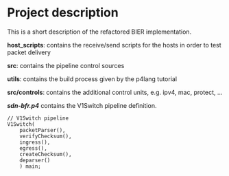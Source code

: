 # Project description

This is a short description of the refactored BIER implementation.

**host_scripts**: contains the receive/send scripts for the hosts in order to test packet delivery

**src**: contains the pipeline control sources

**utils**: contains the build process given by the p4lang tutorial 

**src/controls**: contains the additional control units, e.g. ipv4, mac, protect, ...

***sdn-bfr.p4*** contains the V1Switch pipeline definition.

```p4
// V1Switch pipeline
V1Switch(
	packetParser(),
	verifyChecksum(),
	ingress(),
	egress(),
	createChecksum(),
	deparser()
	) main;
```
